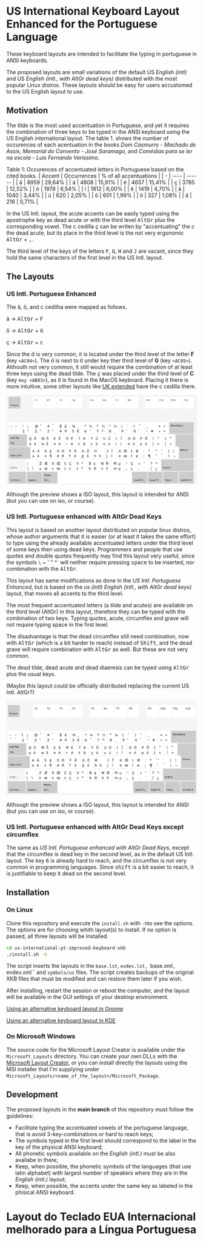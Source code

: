# US International Keyboard Layout Enhanced for the Portuguese Language

These keyboard layouts are intended to facilitate the typing in portuguese in ANSI keyboards.

The proposed layouts are small variations of the default US *English (intl)* and US *English (intl., with AltGr dead keys)* distributed with the most popular Linux distros. These layouts should be easy for users accustomed to the US English layout to use.

## Motivation

The tilde is the most used accentuation in Portuguese, and yet it requires the combination of three keys to be typed in the ANSI keyboard using the US English international layout. The table 1. shows the number of occurences of each acentuation in the books *Dom Casmurro - Machado de Assis*, *Memorial do Convento - José Saramago*, and *Comédias para se ler na escola - Luis Fernando Verissimo*.

Table 1: Occurences of accentuated letters in Portuguese based on the cited books.
| Accent | Occurrences | % of all accentuations |
| - | ---- | ------ |
| ã | 8959 | 29,64% |
| á | 4808 | 15,91% |
| é | 4657 | 15,41% |
| ç | 3785 | 12,52% |
| ó | 1978 | 6,54%  |
| í | 1812 | 6,00%  |
| ê | 1419 | 4,70%  |
| à | 1040 | 3,44%  |
| ú | 620  | 2,05%  |
| õ | 601  | 1,99%  |
| ô | 327  | 1,08%  |
| â | 216  | 0,71%  |

In the US Intl. layout, the acute accents can be easily typed using the apostrophe key as dead acute *or* with the third level <kbd>AltGr</kbd> plus the corresponding vowel. The c cedilla _ç_ can be writen by "accentuating" the _c_ the dead acute, but its place in the third level is the not very ergonomic <kbd>AltGr</kbd> + <kbd>,</kbd>.

The third level of the keys of the letters <kbd>F</kbd>, <kbd>G</kbd>, <kbd>H</kbd> and <kbd>J</kbd> are vacant, since they hold the same characters of the first level in the US Intl. layout.

## The Layouts

### US Intl. Portuguese Enhanced

The ã, õ, and c cedilha were mapped as follows.

ã → <kbd>AltGr</kbd> + <kbd>F</kbd>

õ → <kbd>AltGr</kbd> + <kbd>G</kbd>

ç → <kbd>AltGr</kbd> + <kbd>c</kbd>

Since the *ã* is very common, it is located under the third level of the letter **F** (key `<AC04>`). The *õ* is next to it under key ther third level of **G** (key `<AC05>`). Althouth not very common, it still would require the combination of at least three keys using the dead tilde. The *ç* was placed under the third level of **C** (key  `key <AB03>`), as it is found in the MacOS keyboard. Placing it there is more intuitive, some other layouts like [UK extended](https://en.wikipedia.org/wiki/QWERTY#United_Kingdom_(Extended)_Layout) have the c cedilla there.

![Layout Preview](/pics/us-intl.png "US Intl. Portuguese Enhanced Preview")

Although the preview shows a ISO layout, this layout is intended for ANSI (but you can use on iso, or course).

### US Intl. Portuguese enhanced with AltGr Dead Keys

This layout is based on another layout distributed on popular linux distros, whose author arguments that it is easier (or at least it takes the same effort) to type using the already available accentuated letters under the third level of some keys then using dead keys. Programmers and people that use quotes and double quotes frequently may find this layout very useful, since the symbols `\` ~ ' " ^` will neither require pressing <kbd>space</kbd> to be inserted, nor combination with the <kbd>AltGr</kbd>.

This layout has same modifications as done in the *US Intl. Portuguese Enhanced*, but is based on the *us (intl) English (intl., with AltGr dead keys)* layout, that moves all accents to the third level.

The most frequent accentuated letters (a tilde and acutes) are available on the third level (AltGr) in this layout, therefore they can be typed with the combination of two keys. Typing quotes, acute, circumflex and grave will not require typing space in the first level.

The disadvantage is that the dead circumflex still need combination, now with <kbd>AltGr</kbd> (which is a bit harder to reach) instead of <kbd>Shift</kbd>, and the dead grave will require combination with <kbd>AltGr</kbd> as well. But these are not very common.

The dead tilde, dead acute and dead diaeresis can be typed using <kbd>AltGr</kbd> plus the usual keys.

(Maybe this layout could be officially distributed replacing the current  US Intl. AltGr?)

![Layout Preview](/pics/us-intl-altgr.png "US Intl. Portuguese Enhanced with AltGr Dead Keys Preview")

Although the preview shows a ISO layout, this layout is intended for ANSI (but you can use on iso, or course).

### US Intl. Portuguese enhanced with AltGr Dead Keys except circumflex

The same as *US Intl. Portuguese enhanced with AltGr Dead Keys*, except that the circumflex is dead key in the second level, as in the default US Intl. layout. The key <kbd>6</kbd> is already hard to reach, and the circumflex is not very common in programming languages. Since <kbd>shift</kbd> is a bit easier to reach, it is justifiable to keep it dead on the second level.

## Installation

### On Linux

Clone this repository and execute the `install.sh` with `-h`to see the options. The options are for choosing whith layout(s) to install. If no option is passed, all three layouts will be installed.

```bash
cd us-international-pt-improved-keyboard-xkb
./install.sh -h
```

The script inserts the layouts in the `base.lst`, `evdev.lst, `base.xml`, `evdev.xml`` and `symbols/us` files. The script creates backups of the original XKB files that must be modified and can restore them later if you wish.

After installing, restart the session or reboot the computer, and the layout will be available in the GUI settings of your desktop environment.

[Using an alternative keyboard layout in Gnome](https://help.gnome.org/users/gnome-help/stable/keyboard-layouts.html.en)

[Using an alternative keyboard layout in KDE](https://userbase.kde.org/System_Settings/Keyboard)

### On Microsoft Windows

The source code for the Microsoft Layout Creator is available under the `Microsoft_Layouts` directory. You can create your own DLLs with the [Microsoft Layout Creator](https://www.microsoft.com/en-us/download/details.aspx?id=102134), or you can install directly the layouts using the MSI installer that I'm supplying under `Microsoft_Layouts/<name_of_the_layout>/Microsoft_Package`.

## Development

The proposed layouts in the **main branch** of this repository must follow the guidelines:

* Facilitate typing the accentuated vowels of the portuguese language, that is avoid 3-key-combinations or hard to reach keys;
* The symbols typed in the first level should correspond to the label in the key of the physical ANSI keyboard;
* All phonetic symbols available on the *English (intl.)* must be also availabe in there;
* Keep, when possible, the phonetic symbols of the languages (that use latin alphabet) with largest number of speakers where they are in the  *English (intl.)* layout;
* Keep, when possible, the accents under the same key as labeled in the phisical ANSI keyboard.

# Layout do Teclado EUA Internacional melhorado para a Língua Portuguesa
